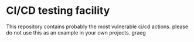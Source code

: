 # CI/CD testing facility

This repository contains probably the most vulnerable ci/cd actions. please do not use this as an example in your own projects.
graeg
